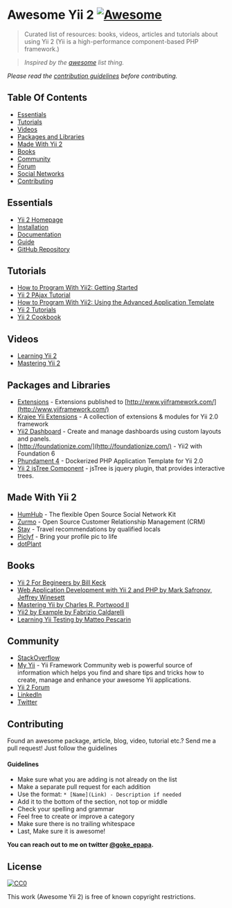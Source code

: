 # Awesome Yii 2 [![Awesome](https://cdn.rawgit.com/sindresorhus/awesome/d7305f38d29fed78fa85652e3a63e154dd8e8829/media/badge.svg)](https://github.com/sindresorhus/awesome)
> Curated list of resources: books, videos, articles and tutorials about using Yii 2 (Yii is a high-performance component-based PHP framework.)

> *Inspired by the [awesome](https://github.com/sindresorhus/awesome) list thing.*

*Please read the [contribution guidelines](#guidelines) before contributing.*

## Table Of Contents
- [Essentials](#essentials)
- [Tutorials](#tutorials)
- [Videos](#videos)
- [Packages and Libraries](#packages-and-libraries)
- [Made With Yii 2](#made-with-yii-2)
- [Books](#books)
- [Community](#community)
- [Forum](#forum)
- [Social Networks](#social-networks)
- [Contributing](#contributing)

## Essentials
* [Yii 2 Homepage](http://www.yiiframework.com/)
* [Installation](http://www.yiiframework.com/download/)
* [Documentation](http://www.yiiframework.com/doc-2.0/index.html)
* [Guide](http://www.yiiframework.com/doc-2.0/guide-index.html)
* [GitHub Repository](https://github.com/yiisoft/yii2)

## Tutorials
* [How to Program With Yii2: Getting Started](http://code.tutsplus.com/tutorials/how-to-program-with-yii2-getting-started--cms-22440)
* [Yii 2 PAjax Tutorial](http://blog.neattutorials.com/yii2-pjax-tutorial/)
* [How to Program With Yii2: Using the Advanced Application Template](http://code.tutsplus.com/tutorials/how-to-program-with-yii2-using-the-advanced-application-template--cms-24994)
* [Yii 2 Tutorials](http://www.learnyii2.com/)
* [Yii 2 Cookbook](https://yii2-cookbook.readthedocs.io/README/)

## Videos
* [Learning Yii 2](https://www.packtpub.com/web-development/learning-yii-2-video)
* [Mastering Yii 2](https://www.packtpub.com/web-development/mastering-yii-2-video)

## Packages and Libraries
* [Extensions](http://www.yiiframework.com/extensions/?tag=yii2) - Extensions published to [http://www.yiiframework.com/](http://www.yiiframework.com/)
* [Krajee Yii Extensions](http://demos.krajee.com/) - A collection of extensions & modules for Yii 2.0 framework
* [Yii2 Dashboard](https://cornernote.github.io/yii2-dashboard/) - Create and manage dashboards using custom layouts and panels.
* [http://foundationize.com/](http://foundationize.com/) - Yii2 with Foundation 6
* [Phundament 4](http://phundament.com/) - Dockerized PHP Application Template for Yii 2.0
* [Yii 2 jsTree Component](http://yiidreamteam.com/yii2/jstree) - jsTree is jquery plugin, that provides interactive trees.  

## Made With Yii 2
* [HumHub](https://www.humhub.org/en) - The flexible Open Source Social Network Kit
* [Zurmo](http://zurmo.org/) - Open Source Customer Relationship Management (CRM)
* [Stay](http://www.stay.com/) - Travel recommendations by qualified locals
* [Piclyf](http://piclyf.com/) - Bring your profile pic to life
* [dotPlant](http://dotplant.ru/)

## Books
* [Yii 2 For Begineers by Bill Keck](https://leanpub.com/yii2forbeginners)
* [Web Application Development with Yii 2 and PHP by Mark Safronov, Jeffrey Winesett](https://www.packtpub.com/web-development/web-application-development-yii-2-and-php)
* [Mastering Yii by Charles R. Portwood II](https://www.packtpub.com/web-development/mastering-yii)
* [Yii2 by Example by Fabrizio Caldarelli](https://www.packtpub.com/web-development/yii2-example)
* [Learning Yii Testing by Matteo Pescarin](https://www.packtpub.com/web-development/learning-yii-testing)

## Community
* [StackOverflow](http://stackoverflow.com/questions/tagged/yii2)
* [My Yii](https://www.my-yii.com/) - Yii Framework Community web is powerful source of information which helps you find and share tips and tricks how to create, manage and enhance your awesome Yii applications.
* [Yii 2 Forum](http://www.yiiframework.com/forum/index.php/forum/4-yii-20/)
* [LinkedIn](https://www.linkedin.com/groups/1483367/profile)
* [Twitter](https://twitter.com/yiiframework)

## Contributing
Found an awesome package, article, blog, video, tutorial etc.? Send me a pull request! Just follow the guidelines

#### Guidelines

* Make sure what you are adding is not already on the list
* Make a separate pull request for each addition
* Use the format: `* [Name](Link) - Description if needed`
* Add it to the bottom of the section, not top or middle
* Check your spelling and grammar
* Feel free to create or improve a category
* Make sure there is no trailing whitespace
* Last, Make sure it is awesome!

**You can reach out to me on twitter [@goke_epapa](http://twitter.com/goke_epapa).**

## License

[![CC0](https://i.creativecommons.org/p/zero/1.0/88x31.png)](https://creativecommons.org/publicdomain/zero/1.0/)

This work (Awesome Yii 2) is free of known copyright restrictions.